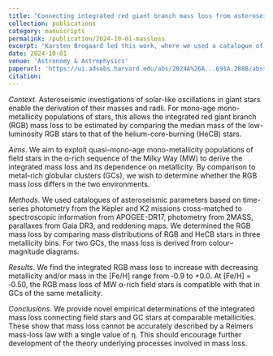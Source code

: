 ```yaml
---
title: "Connecting integrated red giant branch mass loss from asteroseismology and globular clusters"
collection: publications
category: manuscripts
permalink: /publication/2024-10-01-massloss
excerpt: 'Karsten Brogaard led this work, where we used a catalogue of measurements of stellar masses obtained with asteroseismology together with survey spectroscopy (APOGEE DR17), parallaxes (Gaia DR3), and photometry (2MASS), in order to derive integrated mass loss rates of the of the Milky Way thick disk stars. This was done by comparing the masses of RGB stars (hydrogen-shell burning) to that of the more evolved core-Helium burning stars.'
date: 2024-10-01
venue: 'Astronomy & Astrophysics'
paperurl: 'https://ui.adsabs.harvard.edu/abs/2024A%26A...691A.288B/abstract'
citation: 
---
```


*Context*. Asteroseismic investigations of solar-like oscillations in giant stars enable the derivation of their masses and radii. For mono-age mono-metallicity populations of stars, this allows the integrated red giant branch (RGB) mass loss to be estimated by comparing the median mass of the low-luminosity RGB stars to that of the helium-core-burning (HeCB) stars. 

*Aims*. We aim to exploit quasi-mono-age mono-metallicity populations of field stars in the α-rich sequence of the Milky Way (MW) to derive the integrated mass loss and its dependence on metallicity. By comparison to metal-rich globular clusters (GCs), we wish to determine whether the RGB mass loss differs in the two environments. 

*Methods*. We used catalogues of asteroseismic parameters based on time-series photometry from the Kepler and K2 missions cross-matched to spectroscopic information from APOGEE-DR17, photometry from 2MASS, parallaxes from Gaia DR3, and reddening maps. We determined the RGB mass loss by comparing mass distributions of RGB and HeCB stars in three metallicity bins. For two GCs, the mass loss is derived from colour–magnitude diagrams. 

*Results*. We find the integrated RGB mass loss to increase with decreasing metallicity and/or mass in the [Fe/H] range from ‑0.9 to +0.0. At [Fe/H] = ‑0.50, the RGB mass loss of MW α-rich field stars is compatible with that in GCs of the same metallicity. 

*Conclusions*. We provide novel empirical determinations of the integrated mass loss connecting field stars and GC stars at comparable metallicities. These show that mass loss cannot be accurately described by a Reimers mass-loss law with a single value of η. This should encourage further development of the theory underlying processes involved in mass loss.

